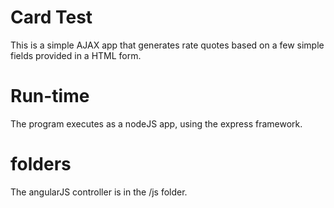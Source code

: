# Card Test
This is a simple AJAX app that generates rate quotes based on a few simple fields provided in a HTML form.  

# Run-time
The program executes as a nodeJS app, using the express framework.

# folders
The angularJS controller is in the /js folder.

